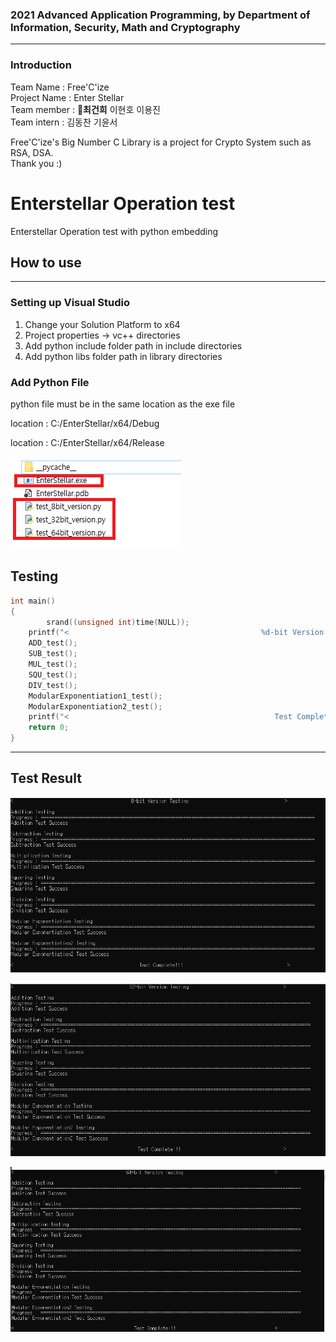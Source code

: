 ### 2021 Advanced Application Programming, by Department of Information, Security, Math and Cryptography   
***
### Introduction      
Team Name : Free'C'ize     
Project Name : Enter Stellar     
Team member : **👑최건희** 이현호 이용진  
Team intern : 김동찬 기윤서        

Free'C'ize's Big Number C Library is a project for Crypto System such as RSA, DSA.     
Thank you :)     


# Enterstellar Operation test   
Enterstellar Operation test with python embedding 

## How to use
---

### Setting up Visual Studio

1. Change your Solution Platform to x64 
2. Project properties → vc++ directories
3. Add python include folder path in include directories
4. Add python libs folder path in library directories

### Add Python File

python file must be in the same location as the exe file

<Debug mode>

location : C:/EnterStellar/x64/Debug

<Release mode>

location : C:/EnterStellar/x64/Release

![Untitled](./image/Untitled.png)

## Testing

```c
int main()
{
		srand((unsigned int)time(NULL));
    printf("<                                           %d-bit Version Testing                                   >\n\n", WordBitLen);
    ADD_test();
    SUB_test();
    MUL_test();
    SQU_test();
    DIV_test();
    ModularExponentiation1_test();
    ModularExponentiation2_test();
    printf("<                                              Test Complete!!!                                      >\n");
    return 0;
}
```

---

## Test Result

![Untitled](./image/Untitled1.png)

![Untitled](./image/Untitled2.png)

![Untitled](./image/Untitled3.png)
